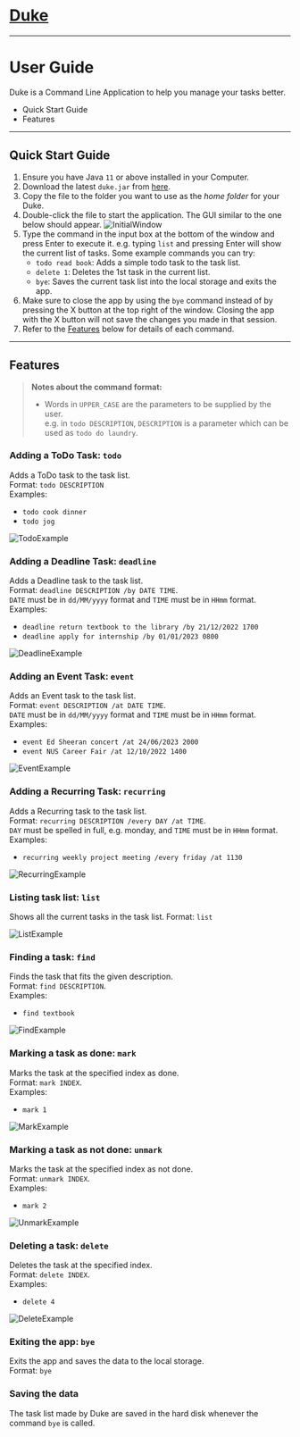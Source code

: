 # [Duke](https://github.com/JonathanWiguna/ip)
***

# User Guide
Duke is a Command Line Application to help you manage your tasks better.
- Quick Start Guide
- Features
***

## Quick Start Guide
1. Ensure you have Java `11` or above installed in your Computer.
2. Download the latest `duke.jar` from [here](https://github.com/JonathanWiguna/ip/releases).
3. Copy the file to the folder you want to use as the _home folder_ for your Duke.
4. Double-click the file to start the application. The GUI similar to the one below should appear.
![InitialWindow](InitialWindow.png)
5. Type the command in the input box at the bottom of the window and press Enter to execute it. e.g. typing `list` and 
pressing Enter will show the current list of tasks. Some example commands you can try:
   - `todo read book`: Adds a simple todo task to the task list.
   - `delete 1`: Deletes the 1st task in the current list.
   - `bye`: Saves the current task list into the local storage and exits the app.
6. Make sure to close the app by using the `bye` command instead of by pressing the X button at the top right of the 
window. Closing the app with the X button will not save the changes you made in that session.
7. Refer to the [Features](https://jonathanwiguna.github.io/ip/#features) below for details of each command.
***
## Features 

> **Notes about the command format:**
> - Words in `UPPER_CASE` are the parameters to be supplied by the user.<br>
> e.g. in `todo DESCRIPTION`, `DESCRIPTION` is a parameter which can be used as `todo do laundry`.

### Adding a ToDo Task: `todo`
Adds a ToDo task to the task list.<br>
Format: `todo DESCRIPTION`<br>
Examples:
- `todo cook dinner`
- `todo jog`

![TodoExample](TodoExample.png)

### Adding a Deadline Task: `deadline`
Adds a Deadline task to the task list.<br>
Format: `deadline DESCRIPTION /by DATE TIME`.<br>
`DATE` must be in `dd/MM/yyyy` format and `TIME` must be in `HHmm` format.<br>
Examples:
- `deadline return textbook to the library /by 21/12/2022 1700`
- `deadline apply for internship /by 01/01/2023 0800`

![DeadlineExample](DeadlineExample.png)

### Adding an Event Task: `event`
Adds an Event task to the task list.<br>
Format: `event DESCRIPTION /at DATE TIME`.<br>
`DATE` must be in `dd/MM/yyyy` format and `TIME` must be in `HHmm` format.<br>
Examples:
- `event Ed Sheeran concert /at 24/06/2023 2000`
- `event NUS Career Fair /at 12/10/2022 1400`

![EventExample](EventExample.png)

### Adding a Recurring Task: `recurring`
Adds a Recurring task to the task list.<br>
Format: `recurring DESCRIPTION /every DAY /at TIME`.<br>
`DAY` must be spelled in full, e.g. monday, and `TIME` must be in `HHmm` format.<br>
Examples:
- `recurring weekly project meeting /every friday /at 1130`

![RecurringExample](RecurringExample.png)

### Listing task list: `list`
Shows all the current tasks in the task list.
Format: `list`

![ListExample](ListExample.png)

### Finding a task: `find`
Finds the task that fits the given description.<br>
Format: `find DESCRIPTION`.<br>
Examples:
- `find textbook`

![FindExample](FindExample.png)

### Marking a task as done: `mark`
Marks the task at the specified index as done.<br>
Format: `mark INDEX`.<br>
Examples:
- `mark 1`

![MarkExample](MarkExample.png)

### Marking a task as not done: `unmark`
Marks the task at the specified index as not done.<br>
Format: `unmark INDEX`.<br>
Examples:
- `mark 2`

![UnmarkExample](UnmarkExample.png)

### Deleting a task: `delete`
Deletes the task at the specified index.<br>
Format: `delete INDEX`.<br>
Examples:
- `delete 4`

![DeleteExample](DeleteExample.png)

### Exiting the app: `bye`
Exits the app and saves the data to the local storage.<br>
Format: `bye`

### Saving the data
The task list made by Duke are saved in the hard disk whenever the command `bye` is called.
